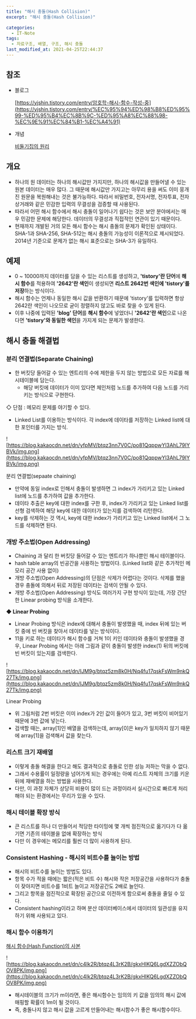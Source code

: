 ```yaml
---
title: "해시 충돌(Hash Collision)"
excerpt: "해시 충돌(Hash Collision)"

categories:
  - IT-Note
tags:
  - 자료구조, 배열, 구조, 해시 충돌
last_modified_at: 2021-04-25T22:44:37
---
```


## 참조

- 블로그

    [https://yjshin.tistory.com/entry/암호학-해시-함수-작성-중](https://yjshin.tistory.com/entry/%EC%95%94%ED%98%B8%ED%95%99-%ED%95%B4%EC%8B%9C-%ED%95%A8%EC%88%98-%EC%9E%91%EC%84%B1-%EC%A4%91)

- 개념

    [비둘기집의 원리](https://namu.wiki/w/%EB%B9%84%EB%91%98%EA%B8%B0%20%EC%A7%91%EC%9D%98%20%EC%9B%90%EB%A6%AC)

## 개요

- 하나의 원 데이터는 하나의 해시값만 가지지만, 하나의 해시값을 만들어낼 수 있는 원본 데이터는 매우 많다. 그 때문에 해시값만 가지고는 아무리 용을 써도 이미 뭉개진 원문을 복원해내는 것은 불가능하다. 따라서 비밀번호, 전자서명, 전자투표, 전자상거래와 같은 민감한 입력의 무결성을 검증할 때 사용된다.
- 따라서 어떤 해시 함수에서 해시 충돌이 일어나기 쉽다는 것은 보안 분야에서는 매우 민감한 문제에 해당한다. 데이터의 무결성과 직접적인 연관이 있기 때문이다.
- 현재까지 개발된 거의 모든 해시 함수는 해시 충돌의 문제가 확인된 상태이다. SHA-1과 SHA-256, SHA-512는 해시 충돌의 가능성이 이론적으로 제시되었다. 2014년 기준으로 문제가 없는 해시 표준으로는 SHA-3가 유일하다.

## 예제

- 0 ~ 10000까지 데이터를 담을 수 있는 리스트를 생성하고, **'tistory'란 단어**에 **해시 함수**를 적용하여 **'2642'란 색인**이 생성되면 **리스트 2642번 색인에 'tistory'를 저장**하는 방식이다.
- 해시 함수는 언제나 동일한 해시 값을 반환하기 때문에 'tistory'를 입력하면 항상 2642란 색인이 나오므로 굳이 정렬하지 않고도 바로 찾을 수 있게 된다.
- 이후 나중에 입력된 **'blog' 단어**를 **해시 함수**에 넣었더니 **'2642'란 색인**으로 나온다면 **'tistory'와 동일한 색인**을 가지게 되는 문제가 발생한다.

## 해시 충돌 해결법

### **분리 연결법(Separate Chaining)**

- 한 버킷당 들어갈 수 있는 엔트리의 수에 제한을 두지 않는 방법으로 모든 자료를 해시테이블에 담는다.
    - 해당 버킷에 데이터가 이미 있다면 체인처럼 노드를 추가하여 다음 노드를 가리키는 방식으로 구현한다.

◇ 단점 : 메모리 문제를 야기할 수 있다.

- Linked List를 이용하는 방식이다. 각 index에 데이타를 저장하는 Linked list에 대한 포인터를 가지는 방식.

![https://blog.kakaocdn.net/dn/yfpMV/btqz3nn7V0C/po81QqppwYl3AhL79IYBVk/img.png](https://blog.kakaocdn.net/dn/yfpMV/btqz3nn7V0C/po81QqppwYl3AhL79IYBVk/img.png)

분리 연결법(sepaate chaining)

- 만약에 동일 index로 인해서 충돌이 발생하면 그 index가 가리키고 있는 Linked list에 노드를 추가하여 값을 추가한다.
- 데이타 추출은 key에 대한 index를 구한 후, index가 가리키고 있는 Linked list를 선형 검색하여 해당 key에 대한 데이터가 있는지를 검색하여 리턴한다.
- key를 삭제하는 것 역시, key에 대한 index가 가리키고 있는 Linked list에서 그 노드를 삭제하면 된다.

### **개방 주소법(Open Addressing)**

- Chaining 과 달리 한 버킷당 들어갈 수 있는 엔트리가 하나뿐인 해시 테이블이다.
- hash table array의 빈공간을 사용하는 방법이다. (Linked list와 같은 추가적인 메모리 공간 사용 없이)
- 개방 주소법(Open Addressing)의 단점은 삭제가 어렵다는 것이다. 삭제를 했을 경우 충돌에 의해서 뒤로 저장된 데이타는 검색이 안될 수 있다.
- 개방 주소법(Open Addressing) 방식도 여러가지 구현 방식이 있는데, 가장 간단한 Linear probing 방식을 소개한다.

**◆ Linear Probing**

- Linear Probing 방식은 index에 대해서 충돌이 발생했을 때, index 뒤에 있는 버킷 중에 빈 버킷을 찾아서 데이타를 넣는 방식이다.
- 11을 키로 하는 데이타가 해시 함수를 거쳐 1이 키인 데이타와 충돌이 발생했을 경우, Linear Probing 에서는 아래 그림과 같이 충돌이 발생한 index(1) 뒤의 버킷에 빈 버킷이 있는지를 검색한다.

![https://blog.kakaocdn.net/dn/IJM9g/btqz5zm8k0H/Nq4fu17qskFsWm9nkQ27Tk/img.png](https://blog.kakaocdn.net/dn/IJM9g/btqz5zm8k0H/Nq4fu17qskFsWm9nkQ27Tk/img.png)

Linear Probing

- 위 그림처럼 2번 버킷은 이미 index가 2인 값이 들어가 있고, 3번 버킷이 비어있기 때문에 3번 값에 넣는다.
- 검색할 때는, array[1]인 배열을 검색하는데, array[0]은 key가 일치하지 않기 때문에 array[1]을 검색해서 값을 찾는다.

### **리스트 크기 재배열**

- 이렇게 충돌 해결을 한다고 해도 결과적으로 충돌로 인한 성능 저하는 막을 수 없다.
- 그래서 수용률이 일정량을 넘어가게 되는 경우에는 아예 리스트 자체의 크기를 키운 뒤에 재배열을 하는 방법을 사용한다.
- 다만, 이 과정 자체가 상당히 비용이 많이 드는 과정이라서 실시간으로 빠르게 처리해야 되는 환경에서는 무리가 있을 수 있다.

### **해시 테이블 확장 방식**

- 큰 리스트를 하나 더 만들어서 적당한 타이밍에 몇 개씩 점진적으로 옮기다가 다 옮기면 기존의 테이블을 없애 확장하는 방식
- 다만 이 경우에는 메모리를 훨씬 더 많이 사용하게 된다.

### **Consistent Hashing - 해시의 비트수를 늘이는 방법**

- 해시의 비트수를 늘이는 방법도 있다.
- 항목 수가 적을 때에는 짧은(적은 비트 수) 해시와 작은 저장공간을 사용하다가 충돌이 잦아지면 비트수를 1비트 늘이고 저장공간도 2배로 늘인다.
- 그리고 항목을 점진적으로 확장된 공간으로 이전하게 함으로써 충돌을 줄일 수 있다.
- Consistent hashing이라고 하며 분산 데이터베이스에서 데이터의 일관성을 유지하기 위해 사용되고 있다.

### **해시 함수 이용하기**

[해시 함수(Hash Function)의 사본](%E1%84%92%E1%85%A2%E1%84%89%E1%85%B5%20%E1%84%8E%E1%85%AE%E1%86%BC%E1%84%83%E1%85%A9%E1%86%AF(Hash%20Collision)%20611de6b277c543a1b69a2652b670b685/%E1%84%92%E1%85%A2%E1%84%89%E1%85%B5%20%E1%84%92%E1%85%A1%E1%86%B7%E1%84%89%E1%85%AE(Hash%20Function)%E1%84%8B%E1%85%B4%20%E1%84%89%E1%85%A1%E1%84%87%E1%85%A9%E1%86%AB%20987e154fab1f4f1ea878640cfe02f1b1.md)

![https://blog.kakaocdn.net/dn/c4Ik2R/btqz4L3rK2B/gkxHIKQ6LgdXZZObQOV8PK/img.png](https://blog.kakaocdn.net/dn/c4Ik2R/btqz4L3rK2B/gkxHIKQ6LgdXZZObQOV8PK/img.png)

- 해시테이블의 크기가 m이라면, 좋은 해시함수는 임의의 키 값을 임의의 해시 값에 매핑할 확률이 1m이 될 것이다.
- 즉, 충돌나지 않고 해시 값을 고르게 만들어내는 해시함수가 좋은 해시함수이다.